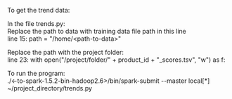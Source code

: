 To get the trend data:  


In the file trends.py:  
Replace the path to data with training data file path in this line   
line 15: path = "/home/\<path-to-data\>"  

Replace the path with the project folder:  
line 23: with open("/project/folder/" + product_id + "_scores.tsv", "w") as f:  

To run the program:  
./\<-to-spark-1.5.2-bin-hadoop2.6\>/bin/spark-submit --master local[*] ~/project_directory/trends.py  
